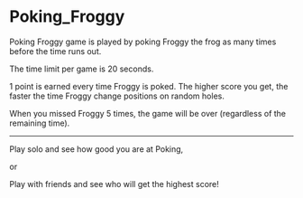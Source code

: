 # Poking_Froggy
Poking Froggy game is played by poking Froggy the frog as many times before the time runs out. 

The time limit per game is 20 seconds.

1 point is earned every time Froggy is poked. The higher score you get, the faster the time Froggy change positions on random holes.

When you missed Froggy 5 times, the game will be over (regardless of the remaining time).

----------------------------------------------------------------------------------------------------
Play solo and see how good you are at Poking,

or 

Play with friends and see who will get the highest score! 
